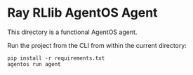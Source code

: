 # Ray RLlib AgentOS Agent

This directory is a functional AgentOS agent.

Run the project from the CLI from within the current directory:

```
pip install -r requirements.txt
agentos run agent
```
